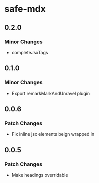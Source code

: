 # safe-mdx

## 0.2.0

### Minor Changes

-   completeJsxTags

## 0.1.0

### Minor Changes

-   Export remarkMarkAndUnravel plugin

## 0.0.6

### Patch Changes

-   Fix inline jsx elements beign wrapped in <p/>

## 0.0.5

### Patch Changes

-   Make headings overridable
